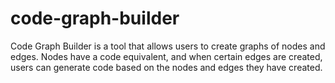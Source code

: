 # code-graph-builder
Code Graph Builder is a tool that allows users to create graphs of nodes and edges. Nodes have a code equivalent, and when certain edges are created, users can generate code based on the nodes and edges they have created.
